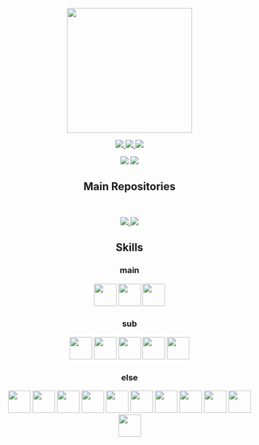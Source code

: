 <!-- Header: Capsule Render -->
<p align="center">
  <img src="https://capsule-render.vercel.app/api?type=waving&color=gradient&customColorList=1&height=300&section=header&text=Annyeong,%20world!🎃&animation=fadeIn&fontSize=72&desc=haseyo&descAlign=40" height=250/>
</p>

<!-- Contacts: Shields.io -->
<p align="center">
  <a href="https://kmaengggong.github.io/">
    <img src="https://img.shields.io/badge/Blog-181717?style=for-the-badge&logo=github" />
  </a>
  <a href="https://www.acmicpc.net/user/kmaengggong">
    <img src="https://img.shields.io/badge/Baekjoon-07609F?style=for-the-badge&logo=bitdefender" />
  </a>
  <a href="mailto:kmaengggong@gmail.com">
    <img src="https://img.shields.io/badge/Gmail-DDDDDD?style=for-the-badge&logo=gmail" />
  </a>
</p>

<!-- Stats: GitHub Readme Stats, Platane/snk -->
<p align="center">
  <img src="https://github-readme-stats.vercel.app/api?username=kmaengggong&show_icons=true&theme=transparent&hide=contribs" />
  <img src="https://github-readme-stats.vercel.app/api/top-langs/?username=kmaengggong&layout=compact&theme=transparent" />
</p>
<!-- <p align="center">
  <img src="https://github.com/kmaengggong/kmaengggong/blob/output/github-contribution-grid-snake-dark.svg" />
</p> -->

<!-- Main Projects: GitHub Readme Stats -->
<h2 align="center">Main Repositories </h2><br />
<p align="center">
  <a href="https://github.com/kmaengggong/AndCrowd-Backend">
    <img src="https://github-readme-stats.vercel.app/api/pin/?username=kmaengggong&repo=AndCrowd-Backend&theme=transparent" />
  </a>
  <a href="https://github.com/kmaengggong/AndCrowd-Frontend">
    <img src="https://github-readme-stats.vercel.app/api/pin/?username=kmaengggong&repo=AndCrowd-Frontend&theme=transparent" />
  </a>
</p>
<!-- <p align="center">
  <a href="https://github.com/kmaengggong/Thritter">
    <img src="https://github-readme-stats.vercel.app/api/pin/?username=kmaengggong&repo=Thritter&theme=transparent" />
  </a> -->
  <!-- <img src="https://github-readme-stats.vercel.app/api/pin/?username=kmaengggong&repo=AndCrowd-Frontend&theme=transparent" /> -->
<!-- </p> -->

<!-- Skills: Devicon -->
<h2 align="center">Skills</h2>
<h3 align="center">main</h3>
<p align="center">
  <img src="https://cdn.jsdelivr.net/gh/devicons/devicon/icons/java/java-original.svg" width="45" height="45" />
  <img src="https://cdn.jsdelivr.net/gh/devicons/devicon/icons/python/python-original.svg" width="45" height="45" />
  <img src="https://cdn.jsdelivr.net/gh/devicons/devicon/icons/mysql/mysql-original.svg" width="45" height="45" />
</p>
  
<h3 align="center">sub</h3>
<p align="center">
  <img src="https://cdn.jsdelivr.net/gh/devicons/devicon/icons/html5/html5-original.svg" width="45" height="45" />
  <img src="https://cdn.jsdelivr.net/gh/devicons/devicon/icons/css3/css3-original.svg" width="45" height="45" />
  <img src="https://cdn.jsdelivr.net/gh/devicons/devicon/icons/javascript/javascript-original.svg" width="45" height="45" />
  <img src="https://cdn.jsdelivr.net/gh/devicons/devicon/icons/c/c-original.svg" width="45" height="45" />
  <img src="https://cdn.jsdelivr.net/gh/devicons/devicon/icons/cplusplus/cplusplus-original.svg" width="45" height="45" />
</p>
  
<h3 align="center">else</h3>
<p align="center">
  <img src="https://cdn.jsdelivr.net/gh/devicons/devicon/icons/spring/spring-original.svg" width="45" height="45" />
  <img src="https://cdn.jsdelivr.net/gh/devicons/devicon/icons/django/django-plain.svg" width="45" height="45" />
  <img src="https://cdn.jsdelivr.net/gh/devicons/devicon/icons/react/react-original.svg" width="45" height="45" />

  <img src="https://cdn.jsdelivr.net/gh/devicons/devicon/icons/ubuntu/ubuntu-plain.svg" width="45" height="45" />
  <img src="https://cdn.jsdelivr.net/gh/devicons/devicon/icons/nodejs/nodejs-original.svg" width="45" height="45" />
  <img src="https://cdn.jsdelivr.net/gh/devicons/devicon/icons/vscode/vscode-original.svg" width="45" height="45" />
  <img src="https://cdn.jsdelivr.net/gh/devicons/devicon/icons/intellij/intellij-original.svg" width="45" height="45" />
  <img src="https://cdn.jsdelivr.net/gh/devicons/devicon/icons/pycharm/pycharm-original.svg" width="45" height="45" />
  <img src="https://cdn.jsdelivr.net/gh/devicons/devicon/icons/vim/vim-original.svg" width="45" height="45" />

  <img src="https://cdn.jsdelivr.net/gh/devicons/devicon/icons/slack/slack-original.svg" width="45" height="45" />
  <img src="https://cdn.jsdelivr.net/gh/devicons/devicon/icons/jira/jira-original.svg" width="45" height="45" />
</p>

<!-- ### Learned or Used Just Once
<p>
  <img src="https://cdn.jsdelivr.net/gh/devicons/devicon/icons/csharp/csharp-original.svg" width="45" height="45" />
  <img src="https://cdn.jsdelivr.net/gh/devicons/devicon/icons/r/r-original.svg" width="45" height="45" />
  <img src="https://cdn.jsdelivr.net/gh/devicons/devicon/icons/androidstudio/androidstudio-original.svg" width="45" height="45" />
  <img src="https://cdn.jsdelivr.net/gh/devicons/devicon/icons/mongodb/mongodb-original.svg" width="45" height="45" />
  <img src="https://cdn.jsdelivr.net/gh/devicons/devicon/icons/anaconda/anaconda-original.svg" width="45" height="45" />
  <img src="https://cdn.jsdelivr.net/gh/devicons/devicon/icons/tensorflow/tensorflow-original.svg" width="45" height="45" />
  <img src="https://cdn.jsdelivr.net/gh/devicons/devicon/icons/unity/unity-original.svg" width="45" height="45" />
</p> -->
